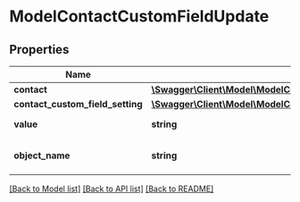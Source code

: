 # ModelContactCustomFieldUpdate

## Properties
Name | Type | Description | Notes
------------ | ------------- | ------------- | -------------
**contact** | [**\Swagger\Client\Model\ModelContactCustomFieldContact**](ModelContactCustomFieldContact.md) |  | [optional] 
**contact_custom_field_setting** | [**\Swagger\Client\Model\ModelContactCustomFieldContactCustomFieldSetting**](ModelContactCustomFieldContactCustomFieldSetting.md) |  | [optional] 
**value** | **string** | The value of the contact field | [optional] 
**object_name** | **string** | Internal object name which is &#x27;ContactCustomField&#x27;. | [optional] 

[[Back to Model list]](../../README.md#documentation-for-models) [[Back to API list]](../../README.md#documentation-for-api-endpoints) [[Back to README]](../../README.md)


